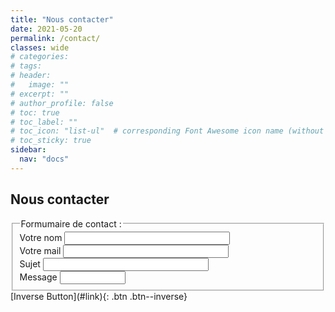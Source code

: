 ```yaml
---
title: "Nous contacter"
date: 2021-05-20
permalink: /contact/
classes: wide
# categories: 
# tags: 
# header:
#   image: ""
# excerpt: ""
# author_profile: false
# toc: true
# toc_label: ""
# toc_icon: "list-ul"  # corresponding Font Awesome icon name (without fa prefix)
# toc_sticky: true
sidebar:
  nav: "docs"
---
```


## Nous contacter

<form>
  <fieldset>
    <legend>Formumaire de contact :</legend>
    Votre nom <input type="text" size="30"><br>
    Votre mail <input type="text" size="30"><br>
	Sujet <input type="text" size="30"><br>
    Message <input type="text" size="10">
  </fieldset>
  [Inverse Button](#link){: .btn .btn--inverse}
</form>




